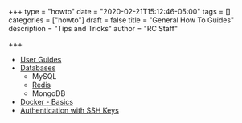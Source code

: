 +++
type = "howto"
date = "2020-02-21T15:12:46-05:00"
tags = []
categories = ["howto"]
draft = false
title = "General How To Guides"
description = "Tips and Tricks"
author = "RC Staff"

+++

- [User Guides](/userinfo/user-guide)
- [Databases](/userinfo/howtos/general/databases)
  - MySQL
  - [Redis](/userinfo/howtos/general/redis)
  - MongoDB
- [Docker - Basics](/userinfo/howtos/general/docker-basics)
- [Authentication with SSH Keys](/userinfo/howtos/general/sshkeys)
